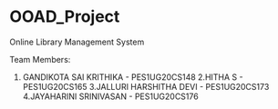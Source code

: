 # OOAD_Project
Online Library Management System

Team Members:
1. GANDIKOTA SAI KRITHIKA - PES1UG20CS148
2.HITHA S - PES1UG20CS165
3.JALLURI HARSHITHA DEVI - PES1UG20CS173
4.JAYAHARINI SRINIVASAN - PES1UG20CS176
